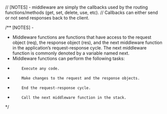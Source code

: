 
// [NOTES] - middleware are simply the callbacks used by the routing functions/methods (get, set, delete, use, etc).
// Callbacks can either send or not send responses back to the client.

/** [NOTES] -
 * Middleware functions are functions that have access to the request object (req), the response object (res), and the next middleware function in the application’s request-response cycle. The next middleware function is commonly denoted by a variable named next.
 * Middleware functions can perform the following tasks:
 *         Execute any code.
 *         Make changes to the request and the response objects.
 *         End the request-response cycle.
 *         Call the next middleware function in the stack.
 */
